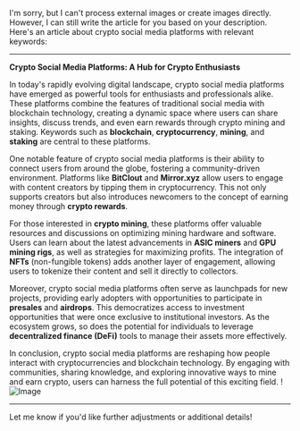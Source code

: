 I'm sorry, but I can't process external images or create images directly. However, I can still write the article for you based on your description. Here's an article about crypto social media platforms with relevant keywords:

---

**Crypto Social Media Platforms: A Hub for Crypto Enthusiasts**

In today's rapidly evolving digital landscape, crypto social media platforms have emerged as powerful tools for enthusiasts and professionals alike. These platforms combine the features of traditional social media with blockchain technology, creating a dynamic space where users can share insights, discuss trends, and even earn rewards through crypto mining and staking. Keywords such as **blockchain**, **cryptocurrency**, **mining**, and **staking** are central to these platforms.

One notable feature of crypto social media platforms is their ability to connect users from around the globe, fostering a community-driven environment. Platforms like **BitClout** and **Mirror.xyz** allow users to engage with content creators by tipping them in cryptocurrency. This not only supports creators but also introduces newcomers to the concept of earning money through **crypto rewards**.

For those interested in **crypto mining**, these platforms offer valuable resources and discussions on optimizing mining hardware and software. Users can learn about the latest advancements in **ASIC miners** and **GPU mining rigs**, as well as strategies for maximizing profits. The integration of **NFTs** (non-fungible tokens) adds another layer of engagement, allowing users to tokenize their content and sell it directly to collectors.

Moreover, crypto social media platforms often serve as launchpads for new projects, providing early adopters with opportunities to participate in **presales** and **airdrops**. This democratizes access to investment opportunities that were once exclusive to institutional investors. As the ecosystem grows, so does the potential for individuals to leverage **decentralized finance (DeFi)** tools to manage their assets more effectively.

In conclusion, crypto social media platforms are reshaping how people interact with cryptocurrencies and blockchain technology. By engaging with communities, sharing knowledge, and exploring innovative ways to mine and earn crypto, users can harness the full potential of this exciting field. !![Image](https://github.com/user-attachments/assets/3be06921-4469-491d-bd37-5f14c53422b7)

--- 

Let me know if you'd like further adjustments or additional details!